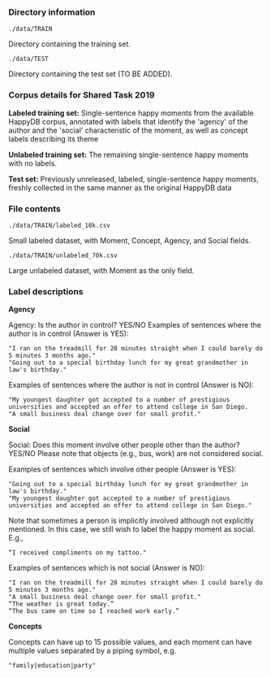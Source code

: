 
### Directory information
    ./data/TRAIN
Directory containing the training set.


    ./data/TEST
Directory containing the test set (TO BE ADDED).

### Corpus details for Shared Task 2019

**Labeled training set:** Single-sentence happy moments from the available HappyDB corpus, annotated with labels that identify the 'agency' of the author and the 'social' characteristic of the moment, as well as concept labels describing its theme

**Unlabeled training set:** The remaining single-sentence happy moments with no labels.

**Test set:** Previously unreleased, labeled, single-sentence happy moments, freshly collected in the same manner as the original HappyDB data 

### File contents
    ./data/TRAIN/labeled_10k.csv
Small labeled dataset, with Moment, Concept, Agency, and Social fields.

    ./data/TRAIN/unlabeled_70k.csv
Large unlabeled dataset, with Moment as the only field.



### Label descriptions

**Agency**

Agency: Is the author in control?  YES/NO
Examples of sentences where the author is in control (Answer is YES):
    
    "I ran on the treadmill for 20 minutes straight when I could barely do 5 minutes 3 months ago."
    "Going out to a special birthday lunch for my great grandmother in law's birthday."

Examples of sentences where the author is not in control (Answer is NO):

    "My youngest daughter got accepted to a number of prestigious universities and accepted an offer to attend college in San Diego.
    "A small business deal change over for small profit."


**Social**

Social: Does this moment involve other people other than the author? YES/NO
Please note that objects (e.g., bus, work) are not considered social. 

Examples of sentences which involve other people (Answer is YES):

    "Going out to a special birthday lunch for my great grandmother in law's birthday."
    "My youngest daughter got accepted to a number of prestigious universities and accepted an offer to attend college in San Diego."

Note that sometimes a person is implicitly involved although not explicitly mentioned. In this case, we still wish to label the happy moment as social. E.g., 

    “I received compliments on my tattoo."

Examples of sentences which is not social (Answer is NO):

    "I ran on the treadmill for 20 minutes straight when I could barely do 5 minutes 3 months ago."
    "A small business deal change over for small profit."
    “The weather is great today.”
    “The bus came on time so I reached work early.”


**Concepts**

Concepts can have up to 15 possible values, and each moment can have multiple values separated by a piping symbol, e.g.
    
    "family|education|party"
